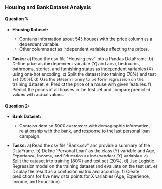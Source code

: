 ### Housing and Bank Dataset Analysis

#### Question 1:

- **Housing Dataset:**
  - Contains information about 545 houses with the price column as a dependent variable.
  - Other columns act as independent variables affecting the prices.

- **Tasks:**
  a) Read the csv file "Housing.csv" into a Pandas DataFrame.
  b) Define price as the dependent variable (Y) and area, bedrooms, bathrooms, stories, and furnishing status as independent variables (X) using one-hot encoding.
  c) Split the dataset into training (70%) and test set (30%).
  d) Use the sklearn library to perform regression on the training dataset.
  e) Predict the price of a house with given features.
  f) Predict the prices of all houses in the test set and compare predicted values with actual values.

#### Question 2:

- **Bank Dataset:**
  - Contains data on 5000 customers with demographic information, relationship with the bank, and response to the last personal loan campaign.

- **Tasks:**
  a) Read the csv file "Bank.csv" and provide a summary of the DataFrame.
  b) Define 'Personal Loan' as the class (Y) variable and Age, Experience, Income, and Education as independent (X) variables.
  c) Split the dataset into training (80%) and test set (20%).
  d) Use Logistic Regression model on the training dataset and evaluate on the test set.
  e) Display the result as a confusion matrix and accuracy.
  f) Create predictions for five new data points for X variables (Age, Experience, Income, and Education).
